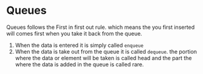 # Queues 

Queues follows the First in first out rule. which means the you first inserted will comes first when you take it back from the queue.
1. When the data is entered it is simply called `enqueue` 
2. When the data is take out from the queue it is called `dequeue`.
the portion where the data or element will be taken is called head and the part the where the data is added in the queue is called rare.